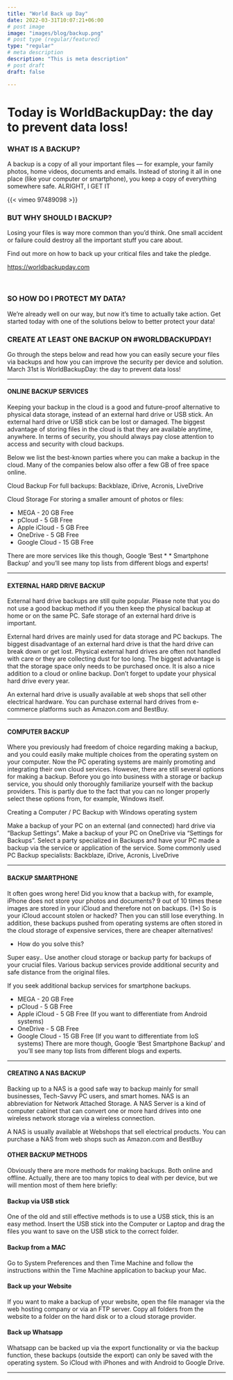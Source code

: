 ```yaml
---
title: "World Back up Day"
date: 2022-03-31T10:07:21+06:00
# post image
image: "images/blog/backup.png"
# post type (regular/featured)
type: "regular"
# meta description
description: "This is meta description"
# post draft
draft: false

---
```



# Today is WorldBackupDay: the day to prevent data loss!

### WHAT IS A BACKUP?
A backup is a copy of all your important files — for example, your family photos, home videos, documents and emails. Instead of storing it all in one place (like your computer or smartphone), you keep a copy of everything somewhere safe.
ALRIGHT, I GET IT

{{< vimeo 97489098 >}} 

### BUT WHY SHOULD I BACKUP?
Losing your files is way more common than you’d think.
One small accident or failure could destroy all the important stuff you care about.

Find out more on how to back up your critical files and take the pledge. 

https://worldbackupday.com 


<br>

### SO HOW DO I PROTECT MY DATA? 
We’re already well on our way, but now it’s time to actually take action. Get started today with one of the solutions below to better protect your data!

### CREATE AT LEAST ONE BACKUP ON #WORLDBACKUPDAY!
Go through the steps below and read how you can easily secure your files via backups and how you can improve the security per device and solution. March 31st is WorldBackupDay: the day to prevent data loss!

<hr>

#### ONLINE BACKUP SERVICES
Keeping your backup in the cloud is a good and future-proof alternative to physical data storage, instead of an external hard drive or USB stick. An external hard drive or USB stick can be lost or damaged. The biggest advantage of storing files in the cloud is that they are available anytime, anywhere. In terms of security, you should always pay close attention to access and security with cloud backups.

Below we list the best-known parties where you can make a backup in the cloud. Many of the companies below also offer a few GB of free space online.

Cloud Backup
For full backups: Backblaze, iDrive, Acronis, LiveDrive

Cloud Storage For storing a smaller amount of photos or files:

* MEGA - 20 GB Free
* pCloud - 5 GB Free
* Apple iCloud - 5 GB Free
* OneDrive - 5 GB Free
* Google Cloud - 15 GB Free

There are more services like this though, Google ‘Best * * Smartphone Backup’ and you’ll see many top lists from different blogs and experts!

<hr>

#### EXTERNAL HARD DRIVE BACKUP
External hard drive backups are still quite popular. Please note that you do not use a good backup method if you then keep the physical backup at home or on the same PC. Safe storage of an external hard drive is important.

External hard drives are mainly used for data storage and PC backups. The biggest disadvantage of an external hard drive is that the hard drive can break down or get lost. Physical external hard drives are often not handled with care or they are collecting dust for too long. The biggest advantage is that the storage space only needs to be purchased once. It is also a nice addition to a cloud or online backup. Don’t forget to update your physical hard drive every year.

An external hard drive is usually available at web shops that sell other electrical hardware. You can purchase external hard drives from e-commerce platforms such as Amazon.com and BestBuy.

<hr>

#### COMPUTER BACKUP
Where you previously had freedom of choice regarding making a backup, and you could easily make multiple choices from the operating system on your computer. Now the PC operating systems are mainly promoting and integrating their own cloud services. However, there are still several options for making a backup. Before you go into business with a storage or backup service, you should only thoroughly familiarize yourself with the backup providers. This is partly due to the fact that you can no longer properly select these options from, for example, Windows itself.

Creating a Computer / PC Backup with Windows operating system

Make a backup of your PC on an external (and connected) hard drive via “Backup Settings”.
Make a backup of your PC on OneDrive via “Settings for Backups”.
Select a party specialized in Backups and have your PC made a backup via the service or application of the service.
Some commonly used PC Backup specialists: Backblaze, iDrive, Acronis, LiveDrive

<hr>

#### BACKUP SMARTPHONE
It often goes wrong here! Did you know that a backup with, for example, iPhone does not store your photos and documents? 9 out of 10 times these images are stored in your iCloud and therefore not on backups. (1*) So is your iCloud account stolen or hacked? Then you can still lose everything. In addition, these backups pushed from operating systems are often stored in the cloud storage of expensive services, there are cheaper alternatives!

* How ​​do you solve this?

Super easy.. Use another cloud storage or backup party for backups of your crucial files. Various backup services provide additional security and safe distance from the original files.

If you seek additional backup services for smartphone backups.

* MEGA - 20 GB Free
* pCloud - 5 GB Free
* Apple iCloud - 5 GB Free (If you want to differentiate from Android systems)
* OneDrive - 5 GB Free
* Google Cloud - 15 GB Free (If you want to differentiate from IoS systems)
There are more though, Google ‘Best Smartphone Backup’ and you’ll see many top lists from different blogs and experts.

<hr>

#### CREATING A NAS BACKUP
Backing up to a NAS is a good safe way to backup mainly for small businesses, Tech-Savvy PC users, and smart homes. NAS is an abbreviation for Network Attached Storage. A NAS Server is a kind of computer cabinet that can convert one or more hard drives into one wireless network storage via a wireless connection.

A NAS is usually available at Webshops that sell electrical products. You can purchase a NAS from web shops such as Amazon.com and BestBuy

#### OTHER BACKUP METHODS
Obviously there are more methods for making backups. Both online and offline. Actually, there are too many topics to deal with per device, but we will mention most of them here briefly:

#### Backup via USB stick
One of the old and still effective methods is to use a USB stick, this is an easy method. Insert the USB stick into the Computer or Laptop and drag the files you want to save on the USB stick to the correct folder.

#### Backup from a MAC
Go to System Preferences and then Time Machine and follow the instructions within the Time Machine application to backup your Mac.

#### Back up your Website
If you want to make a backup of your website, open the file manager via the web hosting company or via an FTP server. Copy all folders from the website to a folder on the hard disk or to a cloud storage provider.

#### Back up Whatsapp
Whatsapp can be backed up via the export functionality or via the backup function, these backups (outside the export) can only be saved with the operating system. So iCloud with iPhones and with Android to Google Drive.

<hr>


